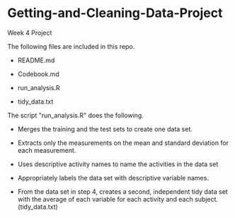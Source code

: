 # Getting-and-Cleaning-Data-Project
Week 4 Project

The following files are included in this repo.

* README.md

* Codebook.md

* run_analysis.R

* tidy_data.txt

The script "run_analysis.R" does the following.

- Merges the training and the test sets to create one data set.

- Extracts only the measurements on the mean and standard deviation for each measurement.

- Uses descriptive activity names to name the activities in the data set

- Appropriately labels the data set with descriptive variable names.

- From the data set in step 4, creates a second, independent tidy data set with the average of each variable for each activity and each subject. (tidy_data.txt)
